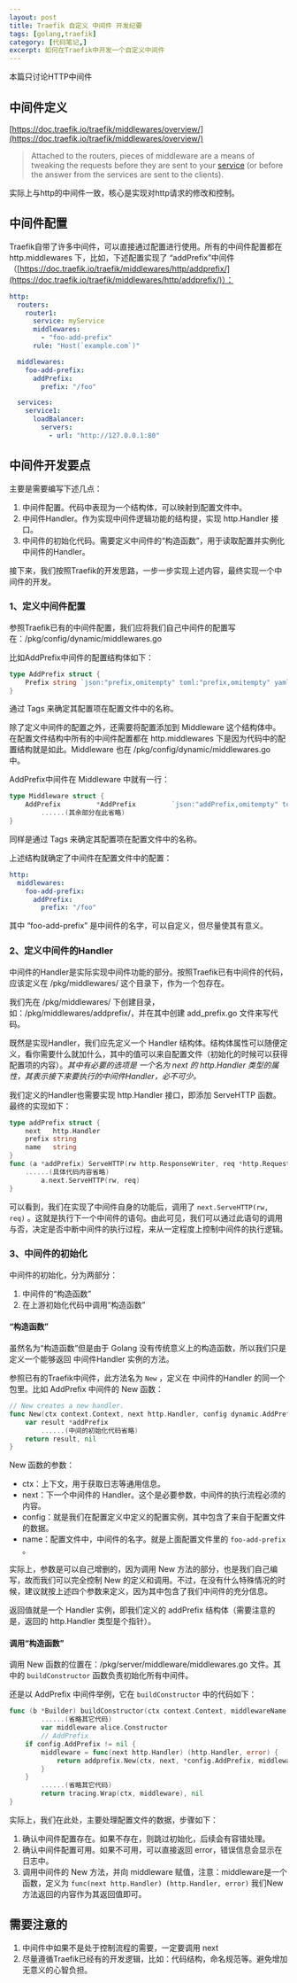 ```yaml
---
layout: post
title: Traefik 自定义 中间件 开发纪要
tags: [golang,traefik]
category: [代码笔记,]
excerpt: 如何在Traefik中开发一个自定义中间件
---
```



本篇只讨论HTTP中间件

## 中间件定义
[https://doc.traefik.io/traefik/middlewares/overview/](https://doc.traefik.io/traefik/middlewares/overview/)

> Attached to the routers, pieces of middleware are a means of tweaking the requests before they are sent to your [service](https://doc.traefik.io/traefik/routing/services/) (or before the answer from the services are sent to the clients).

实际上与http的中间件一致，核心是实现对http请求的修改和控制。



## 中间件配置
Traefik自带了许多中间件，可以直接通过配置进行使用。所有的中间件配置都在 http.middlewares 下，比如，下述配置实现了 “addPrefix”中间件（[https://doc.traefik.io/traefik/middlewares/http/addprefix/](https://doc.traefik.io/traefik/middlewares/http/addprefix/)）：

```yaml
http:
  routers:
    router1:
      service: myService
      middlewares:
        - "foo-add-prefix"
      rule: "Host(`example.com`)"

  middlewares:
    foo-add-prefix:
      addPrefix:
        prefix: "/foo"

  services:
    service1:
      loadBalancer:
        servers:
          - url: "http://127.0.0.1:80"
```


## 中间件开发要点
主要是需要编写下述几点：

1. 中间件配置。代码中表现为一个结构体，可以映射到配置文件中。
2. 中间件Handler。作为实现中间件逻辑功能的结构提，实现 http.Handler 接口。
3. 中间件的初始化代码。需要定义中间件的“构造函数”，用于读取配置并实例化中间件的Handler。

接下来，我们按照Traefik的开发思路，一步一步实现上述内容，最终实现一个中间件的开发。



### 1、定义中间件配置
参照Traefik已有的中间件配置，我们应将我们自己中间件的配置写在：/pkg/config/dynamic/middlewares.go  

比如AddPrefix中间件的配置结构体如下：

```go
type AddPrefix struct {
	Prefix string `json:"prefix,omitempty" toml:"prefix,omitempty" yaml:"prefix,omitempty" export:"true"`
}
```
通过 Tags 来确定其配置项在配置文件中的名称。



除了定义中间件的配置之外，还需要将配置添加到 Middleware 这个结构体中。在配置文件结构中所有的中间件配置都在 http.middlewares 下是因为代码中的配置结构就是如此。Middleware 也在 /pkg/config/dynamic/middlewares.go 中。

AddPrefix中间件在 Middleware 中就有一行：

```go
type Middleware struct {
	AddPrefix         *AddPrefix         `json:"addPrefix,omitempty" toml:"addPrefix,omitempty" yaml:"addPrefix,omitempty" export:"true"`
        ......(其余部分在此省略)
}
```
同样是通过 Tags 来确定其配置项在配置文件中的名称。



上述结构就确定了中间件在配置文件中的配置：

```yaml
http:
  middlewares:
    foo-add-prefix:
      addPrefix:
        prefix: "/foo"
```
其中 “foo-add-prefix” 是中间件的名字，可以自定义，但尽量使其有意义。



### 2、定义中间件的Handler
中间件的Handler是实际实现中间件功能的部分。按照Traefik已有中间件的代码，应该定义在 /pkg/middlewares/ 这个目录下，作为一个包存在。  

我们先在 /pkg/middlewares/ 下创建目录，如：/pkg/middlewares/addprefix/，并在其中创建 add\_prefix.go 文件来写代码。

既然是实现Handler，我们应先定义一个 Handler 结构体。结构体属性可以随便定义，看你需要什么就加什么，其中的值可以来自配置文件（初始化的时候可以获得配置项的内容）。*其中有必要的选项是 一个名为 next 的 http.Handler 类型的属性，其表示接下来要执行的中间件Handler，必不可少。*

我们定义的Handler也需要实现 http.Handler 接口，即添加 ServeHTTP 函数。最终的实现如下：

```go
type addPrefix struct {
	next   http.Handler
	prefix string
	name   string
}
func (a *addPrefix) ServeHTTP(rw http.ResponseWriter, req *http.Request) {
	......(具体代码内容省略)
        a.next.ServeHTTP(rw, req)
}
```
可以看到，我们在实现了中间件自身的功能后，调用了 `next.ServeHTTP(rw, req)` 。这就是执行下一个中间件的语句。由此可见，我们可以通过此语句的调用与否，决定是否中断中间件的执行过程，来从一定程度上控制中间件的执行逻辑。



### 3、中间件的初始化
中间件的初始化，分为两部分：

1. 中间件的“构造函数”
2. 在上游初始化代码中调用“构造函数”

#### “构造函数”
虽然名为“构造函数”但是由于 Golang 没有传统意义上的构造函数，所以我们只是定义一个能够返回 中间件Handler 实例的方法。

参照已有的Traefik中间件，此方法名为 `New` ，定义在 中间件的Handler 的同一个包里。比如 AddPrefix 中间件的 New 函数：

```go
// New creates a new handler.
func New(ctx context.Context, next http.Handler, config dynamic.AddPrefix, name string) (http.Handler, error) {
	var result *addPrefix
        ......(中间的初始化代码省略)
	return result, nil
}
```
New 函数的参数：

* ctx：上下文，用于获取日志等通用信息。
* next：下一个中间件的 Handler。这个是必要参数，中间件的执行流程必须的内容。
* config：就是我们在配置定义中定义的配置实例，其中包含了来自于配置文件的数据。
* name：配置文件中，中间件的名字。就是上面配置文件里的 `foo-add-prefix` 。

实际上，参数是可以自己增删的，因为调用 New 方法的部分，也是我们自己编写，故而我们可以完全控制 New 的定义和调用。不过，在没有什么特殊情况的时候，建议就按上述四个参数来定义，因为其中包含了我们中间件的充分信息。

返回值就是一个 Handler 实例，即我们定义的 addPrefix 结构体（需要注意的是，返回的 http.Handler 类型是个指针）。



#### 调用“构造函数”
调用 New 函数的位置在：/pkg/server/middleware/middlewares.go 文件。其中的 `buildConstructor` 函数负责初始化所有中间件。

还是以 AddPrefix 中间件举例，它在 `buildConstructor` 中的代码如下：

```go
func (b *Builder) buildConstructor(ctx context.Context, middlewareName string) (alice.Constructor, error) {
        ......(省略其它代码)
        var middleware alice.Constructor
        // AddPrefix
	if config.AddPrefix != nil {
		middleware = func(next http.Handler) (http.Handler, error) {
			return addprefix.New(ctx, next, *config.AddPrefix, middlewareName)
		}
	}
        ......(省略其它代码)
        return tracing.Wrap(ctx, middleware), nil
}
```


实际上，我们在此处，主要处理配置文件的数据，步骤如下：

1. 确认中间件配置存在。如果不存在，则跳过初始化，后续会有容错处理。
2. 确认中间件配置可用。如果不可用，可以直接返回 error，错误信息会显示在日志中。
3. 调用中间件的 New 方法，并向 middleware 赋值，注意：middleware是一个函数，定义为 `func(next http.Handler) (http.Handler, error)` 我们New方法返回的内容作为其返回值即可。

## 需要注意的
1. 中间件中如果不是处于控制流程的需要，一定要调用 next
2. 尽量遵循Traefik已经有的开发逻辑，比如：代码结构，命名规范等。避免增加无意义的心智负担。
